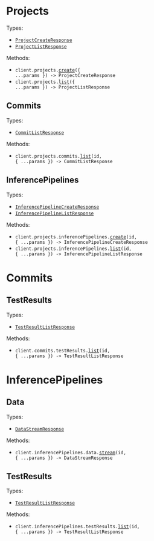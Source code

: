 # Projects

Types:

- <code><a href="./src/resources/projects/projects.ts">ProjectCreateResponse</a></code>
- <code><a href="./src/resources/projects/projects.ts">ProjectListResponse</a></code>

Methods:

- <code title="post /projects">client.projects.<a href="./src/resources/projects/projects.ts">create</a>({ ...params }) -> ProjectCreateResponse</code>
- <code title="get /projects">client.projects.<a href="./src/resources/projects/projects.ts">list</a>({ ...params }) -> ProjectListResponse</code>

## Commits

Types:

- <code><a href="./src/resources/projects/commits.ts">CommitListResponse</a></code>

Methods:

- <code title="get /projects/{id}/versions">client.projects.commits.<a href="./src/resources/projects/commits.ts">list</a>(id, { ...params }) -> CommitListResponse</code>

## InferencePipelines

Types:

- <code><a href="./src/resources/projects/inference-pipelines.ts">InferencePipelineCreateResponse</a></code>
- <code><a href="./src/resources/projects/inference-pipelines.ts">InferencePipelineListResponse</a></code>

Methods:

- <code title="post /projects/{id}/inference-pipelines">client.projects.inferencePipelines.<a href="./src/resources/projects/inference-pipelines.ts">create</a>(id, { ...params }) -> InferencePipelineCreateResponse</code>
- <code title="get /projects/{id}/inference-pipelines">client.projects.inferencePipelines.<a href="./src/resources/projects/inference-pipelines.ts">list</a>(id, { ...params }) -> InferencePipelineListResponse</code>

# Commits

## TestResults

Types:

- <code><a href="./src/resources/commits/test-results.ts">TestResultListResponse</a></code>

Methods:

- <code title="get /versions/{id}/results">client.commits.testResults.<a href="./src/resources/commits/test-results.ts">list</a>(id, { ...params }) -> TestResultListResponse</code>

# InferencePipelines

## Data

Types:

- <code><a href="./src/resources/inference-pipelines/data.ts">DataStreamResponse</a></code>

Methods:

- <code title="post /inference-pipelines/{id}/data-stream">client.inferencePipelines.data.<a href="./src/resources/inference-pipelines/data.ts">stream</a>(id, { ...params }) -> DataStreamResponse</code>

## TestResults

Types:

- <code><a href="./src/resources/inference-pipelines/test-results.ts">TestResultListResponse</a></code>

Methods:

- <code title="get /inference-pipelines/{id}/results">client.inferencePipelines.testResults.<a href="./src/resources/inference-pipelines/test-results.ts">list</a>(id, { ...params }) -> TestResultListResponse</code>

